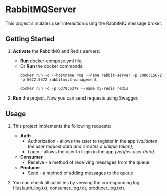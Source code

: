 # RabbitMQServer

This project simulates user interaction using the RabbitMQ message broker.

## Getting Started
1.  **Activate** the RabbitMQ and Redis servers:
    + **Run** docker-compose.yml file;
    + Or **Run** the docker commands:
      ```Console
      docker run -d --hostname rmq --name rabbit-server -p 8080:15672 -p 5672:5672 rabbitmq:3-management
      ```
      ```Console
      docker run -d -p 6379:6379 --name my-redis redis
      ```
      
2. **Run** the project. Now you can send requests using Swagger.

## Usage
1. This project implements the following requests:
    + **Auth**
      + Authorization - allows the user to register in the app *(validates the user request data and creates a unique token)*;
      + Login - allows the user to login in the app *(verifies user data)*
    + **Consumer**
      + Receive - a method of receiving messages from the queue
    + **Producer**
      + Send - a method of adding messages to the queue
 
2. You can check all activities by viewing the corresponding log files(auth_log.txt, consumer_log.txt, producer_log.txt).
